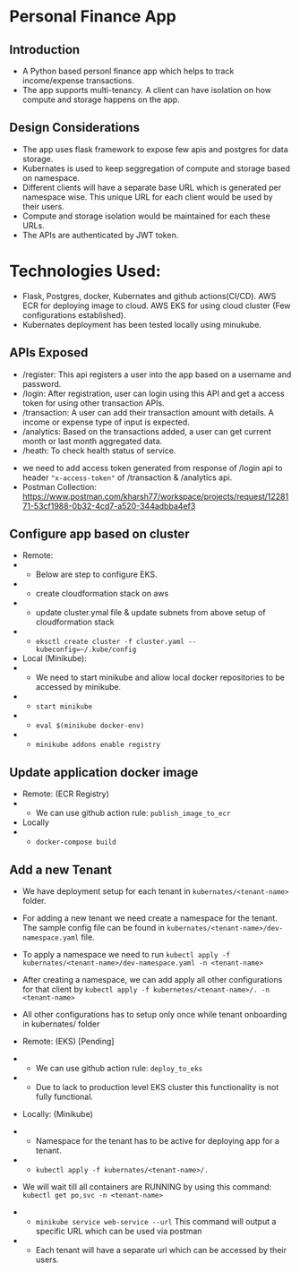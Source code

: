 # Personal Finance App

## Introduction
- A Python based personl finance app which helps to track income/expense transactions.
- The app supports multi-tenancy. A client can have isolation on how compute and storage happens on the app.

## Design Considerations
- The app uses flask framework to expose few apis and postgres for data storage.
- Kubernates is used to keep seggregation of compute and storage based on namespace.
- Different clients will have a separate base URL which is generated per namespace wise. This unique URL for each client would be used by their users.
- Compute and storage isolation would be maintained for each these URLs.
- The APIs are authenticated by JWT token.

# Technologies Used:
- Flask, Postgres, docker, Kubernates and github actions(CI/CD). AWS ECR for deploying image to cloud. AWS EKS for using cloud cluster (Few configurations established).
- Kubernates deployment has been tested locally using minukube. 

## APIs Exposed
- /register: This api registers a user into the app based on a username and password.
- /login: After registration, user can login using this API and get a access token for using other transaction APIs.
- /transaction: A user can add their transaction amount with details. A income or expense type of input is expected.
- /analytics: Based on the transactions added, a user can get current month or last month aggregated data.
- /heath: To check health status of service.
* we need to add access token generated from response of /login api to header `"x-access-token"` of /transaction & /analytics api.
* Postman Collection: https://www.postman.com/kharsh77/workspace/projects/request/1228171-53cf1988-0b32-4cd7-a520-344adbba4ef3

## Configure app based on cluster
- Remote:
- - Below are step to configure EKS. 
- - create cloudformation stack on aws 
- - update cluster.ymal file & update subnets from above setup of cloudformation stack
- - `eksctl create cluster -f cluster.yaml --kubeconfig=~/.kube/config`        
- Local (Minikube):
- - We need to start minikube and allow local docker repositories to be accessed by minikube.
- - `start minikube`
- - `eval $(minikube docker-env)`
- - `minikube addons enable registry`

## Update application docker image
- Remote: (ECR Registry)
- - We can use github action rule: `publish_image_to_ecr` 
- Locally
- -  `docker-compose build`

## Add a new Tenant
- We have deployment setup for each tenant in `kubernates/<tenant-name>` folder.
- For adding a new tenant we need create a namespace for the tenant. The sample config file can be found in `kubernates/<tenant-name>/dev-namespace.yaml` file.
- To apply a namespace we need to run `kubectl apply -f kubernates/<tenant-name>/dev-namespace.yaml -n <tenant-name>`
- After creating a namespace, we can add apply all other configurations for that client by `kubectl apply -f kubernetes/<tenant-name>/. -n <tenant-name>`
- All other configurations has to setup only once while tenant onboarding in kubernates/<tenant-name> folder

- Remote: (EKS) [Pending]
- - We can use github action rule: `deploy_to_eks`
- - Due to lack to production level EKS cluster this functionality is not fully functional.
- Locally: (Minikube) 
- - Namespace for the tenant has to be active for deploying app for a tenant.
- - `kubectl apply -f kubernates/<tenant-name>/. `
- We will wait till all containers are RUNNING by using this command: `kubectl get po,svc -n <tenant-name>`
- - `minikube service web-service --url` This command will output a specific URL which can be used via postman
- - Each tenant will have a separate url which can be accessed by their users.




